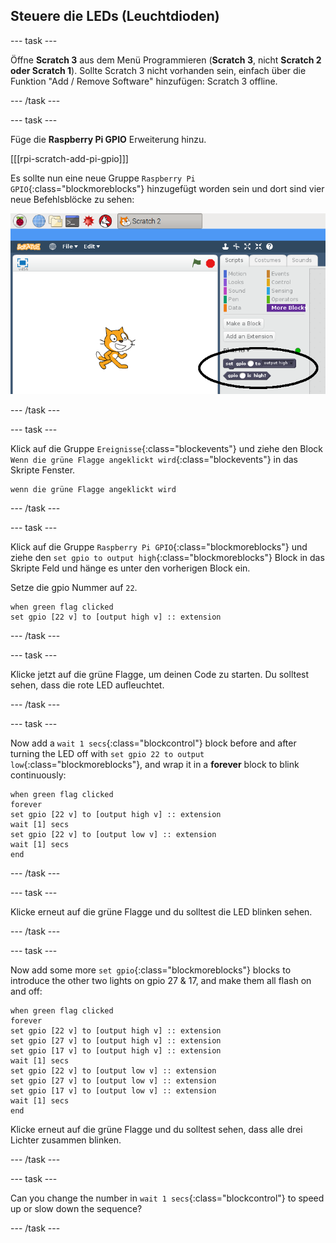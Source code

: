 ## Steuere die LEDs (Leuchtdioden)

\--- task \---

Öffne **Scratch 3** aus dem Menü Programmieren (**Scratch 3**, nicht **Scratch 2 oder Scratch 1**). Sollte Scratch 3 nicht vorhanden sein, einfach über die Funktion "Add / Remove Software" hinzufügen: Scratch 3 offline.

\--- /task \---

\--- task \---

Füge die **Raspberry Pi GPIO** Erweiterung hinzu.

[[[rpi-scratch-add-pi-gpio]]]

Es sollte nun eine neue Gruppe `Raspberry Pi GPIO`{:class="blockmoreblocks"} hinzugefügt worden sein und dort sind vier neue Befehlsblöcke zu sehen:

![pi gpio blocks in ](images/scratch2-1-annotated.png)

\--- /task \---

\--- task \---

Klick auf die Gruppe `Ereignisse`{:class="blockevents"} und ziehe den Block `Wenn die grüne Flagge angeklickt wird`{:class="blockevents"} in das Skripte Fenster.

```blocks
wenn die grüne Flagge angeklickt wird
```

\--- /task \---

\--- task \---

Klick auf die Gruppe `Raspberry Pi GPIO`{:class="blockmoreblocks"} und ziehe den `set gpio to output high`{:class="blockmoreblocks"} Block in das Skripte Feld und hänge es unter den vorherigen Block ein.

Setze die gpio Nummer auf `22`.

```blocks
when green flag clicked
set gpio [22 v] to [output high v] :: extension
```

\--- /task \---

\--- task \---

Klicke jetzt auf die grüne Flagge, um deinen Code zu starten. Du solltest sehen, dass die rote LED aufleuchtet.

\--- /task \---

\--- task \---

Now add a `wait 1 secs`{:class="blockcontrol"} block before and after turning the LED off with `set gpio 22 to output low`{:class="blockmoreblocks"}, and wrap it in a **forever** block to blink continuously:

```blocks
when green flag clicked
forever
set gpio [22 v] to [output high v] :: extension
wait [1] secs
set gpio [22 v] to [output low v] :: extension
wait [1] secs
end
```

\--- /task \---

\--- task \---

Klicke erneut auf die grüne Flagge und du solltest die LED blinken sehen.

\--- /task \---

\--- task \---

Now add some more `set gpio`{:class="blockmoreblocks"} blocks to introduce the other two lights on gpio 27 & 17, and make them all flash on and off:

```blocks
when green flag clicked
forever
set gpio [22 v] to [output high v] :: extension
set gpio [27 v] to [output high v] :: extension
set gpio [17 v] to [output high v] :: extension
wait [1] secs
set gpio [22 v] to [output low v] :: extension
set gpio [27 v] to [output low v] :: extension
set gpio [17 v] to [output low v] :: extension
wait [1] secs
end
```

Klicke erneut auf die grüne Flagge und du solltest sehen, dass alle drei Lichter zusammen blinken.

\--- /task \---

\--- task \---

Can you change the number in `wait 1 secs`{:class="blockcontrol"} to speed up or slow down the sequence?

\--- /task \---